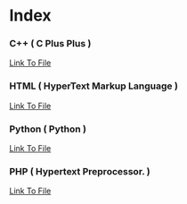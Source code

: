 # Index 
### C++ ( C Plus Plus )
[Link To File](C++/hello.cpp)
### HTML ( HyperText Markup Language )
[Link To File](HTML/index.html)
### Python ( Python )
[Link To File](Python/main.py)
### PHP ( Hypertext Preprocessor. )
[Link To File](PhP/Hello.php)
